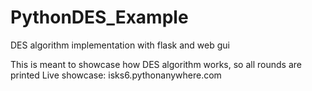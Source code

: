 # PythonDES_Example
DES algorithm implementation with flask and web gui

This is meant to showcase how DES algorithm works, so all rounds are printed
Live showcase: isks6.pythonanywhere.com
